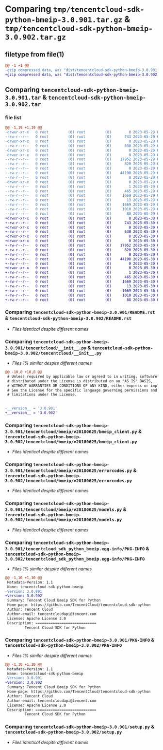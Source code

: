 # Comparing `tmp/tencentcloud-sdk-python-bmeip-3.0.901.tar.gz` & `tmp/tencentcloud-sdk-python-bmeip-3.0.902.tar.gz`

## filetype from file(1)

```diff
@@ -1 +1 @@
-gzip compressed data, was "dist/tencentcloud-sdk-python-bmeip-3.0.901.tar", last modified: Mon May 29 02:20:02 2023, max compression
+gzip compressed data, was "dist/tencentcloud-sdk-python-bmeip-3.0.902.tar", last modified: Tue May 30 00:16:13 2023, max compression
```

## Comparing `tencentcloud-sdk-python-bmeip-3.0.901.tar` & `tencentcloud-sdk-python-bmeip-3.0.902.tar`

### file list

```diff
@@ -1,19 +1,19 @@
-drwxr-xr-x   0 root         (0) root         (0)        0 2023-05-29 02:20:02.000000 tencentcloud-sdk-python-bmeip-3.0.901/
--rw-r--r--   0 root         (0) root         (0)      743 2023-05-29 02:20:02.000000 tencentcloud-sdk-python-bmeip-3.0.901/README.rst
-drwxr-xr-x   0 root         (0) root         (0)        0 2023-05-29 02:20:02.000000 tencentcloud-sdk-python-bmeip-3.0.901/tencentcloud/
--rw-r--r--   0 root         (0) root         (0)      630 2023-05-29 02:20:02.000000 tencentcloud-sdk-python-bmeip-3.0.901/tencentcloud/__init__.py
-drwxr-xr-x   0 root         (0) root         (0)        0 2023-05-29 02:20:02.000000 tencentcloud-sdk-python-bmeip-3.0.901/tencentcloud/bmeip/
-drwxr-xr-x   0 root         (0) root         (0)        0 2023-05-29 02:20:02.000000 tencentcloud-sdk-python-bmeip-3.0.901/tencentcloud/bmeip/v20180625/
--rw-r--r--   0 root         (0) root         (0)    17952 2023-05-29 02:20:02.000000 tencentcloud-sdk-python-bmeip-3.0.901/tencentcloud/bmeip/v20180625/bmeip_client.py
--rw-r--r--   0 root         (0) root         (0)      820 2023-05-29 02:20:02.000000 tencentcloud-sdk-python-bmeip-3.0.901/tencentcloud/bmeip/v20180625/errorcodes.py
--rw-r--r--   0 root         (0) root         (0)        0 2023-05-29 02:20:02.000000 tencentcloud-sdk-python-bmeip-3.0.901/tencentcloud/bmeip/v20180625/__init__.py
--rw-r--r--   0 root         (0) root         (0)    44190 2023-05-29 02:20:02.000000 tencentcloud-sdk-python-bmeip-3.0.901/tencentcloud/bmeip/v20180625/models.py
--rw-r--r--   0 root         (0) root         (0)        0 2023-05-29 02:20:02.000000 tencentcloud-sdk-python-bmeip-3.0.901/tencentcloud/bmeip/__init__.py
-drwxr-xr-x   0 root         (0) root         (0)        0 2023-05-29 02:20:02.000000 tencentcloud-sdk-python-bmeip-3.0.901/tencentcloud_sdk_python_bmeip.egg-info/
--rw-r--r--   0 root         (0) root         (0)        1 2023-05-29 02:20:02.000000 tencentcloud-sdk-python-bmeip-3.0.901/tencentcloud_sdk_python_bmeip.egg-info/dependency_links.txt
--rw-r--r--   0 root         (0) root         (0)      465 2023-05-29 02:20:02.000000 tencentcloud-sdk-python-bmeip-3.0.901/tencentcloud_sdk_python_bmeip.egg-info/SOURCES.txt
--rw-r--r--   0 root         (0) root         (0)     1669 2023-05-29 02:20:02.000000 tencentcloud-sdk-python-bmeip-3.0.901/tencentcloud_sdk_python_bmeip.egg-info/PKG-INFO
--rw-r--r--   0 root         (0) root         (0)       13 2023-05-29 02:20:02.000000 tencentcloud-sdk-python-bmeip-3.0.901/tencentcloud_sdk_python_bmeip.egg-info/top_level.txt
--rw-r--r--   0 root         (0) root         (0)     1669 2023-05-29 02:20:02.000000 tencentcloud-sdk-python-bmeip-3.0.901/PKG-INFO
--rw-r--r--   0 root         (0) root         (0)     1010 2023-05-29 02:20:02.000000 tencentcloud-sdk-python-bmeip-3.0.901/setup.py
--rw-r--r--   0 root         (0) root         (0)       88 2023-05-29 02:20:02.000000 tencentcloud-sdk-python-bmeip-3.0.901/setup.cfg
+drwxr-xr-x   0 root         (0) root         (0)        0 2023-05-30 00:16:13.000000 tencentcloud-sdk-python-bmeip-3.0.902/
+-rw-r--r--   0 root         (0) root         (0)      743 2023-05-30 00:16:13.000000 tencentcloud-sdk-python-bmeip-3.0.902/README.rst
+drwxr-xr-x   0 root         (0) root         (0)        0 2023-05-30 00:16:13.000000 tencentcloud-sdk-python-bmeip-3.0.902/tencentcloud/
+-rw-r--r--   0 root         (0) root         (0)      630 2023-05-30 00:16:13.000000 tencentcloud-sdk-python-bmeip-3.0.902/tencentcloud/__init__.py
+drwxr-xr-x   0 root         (0) root         (0)        0 2023-05-30 00:16:13.000000 tencentcloud-sdk-python-bmeip-3.0.902/tencentcloud/bmeip/
+drwxr-xr-x   0 root         (0) root         (0)        0 2023-05-30 00:16:13.000000 tencentcloud-sdk-python-bmeip-3.0.902/tencentcloud/bmeip/v20180625/
+-rw-r--r--   0 root         (0) root         (0)    17952 2023-05-30 00:16:13.000000 tencentcloud-sdk-python-bmeip-3.0.902/tencentcloud/bmeip/v20180625/bmeip_client.py
+-rw-r--r--   0 root         (0) root         (0)      820 2023-05-30 00:16:13.000000 tencentcloud-sdk-python-bmeip-3.0.902/tencentcloud/bmeip/v20180625/errorcodes.py
+-rw-r--r--   0 root         (0) root         (0)        0 2023-05-30 00:16:13.000000 tencentcloud-sdk-python-bmeip-3.0.902/tencentcloud/bmeip/v20180625/__init__.py
+-rw-r--r--   0 root         (0) root         (0)    44190 2023-05-30 00:16:13.000000 tencentcloud-sdk-python-bmeip-3.0.902/tencentcloud/bmeip/v20180625/models.py
+-rw-r--r--   0 root         (0) root         (0)        0 2023-05-30 00:16:13.000000 tencentcloud-sdk-python-bmeip-3.0.902/tencentcloud/bmeip/__init__.py
+drwxr-xr-x   0 root         (0) root         (0)        0 2023-05-30 00:16:13.000000 tencentcloud-sdk-python-bmeip-3.0.902/tencentcloud_sdk_python_bmeip.egg-info/
+-rw-r--r--   0 root         (0) root         (0)        1 2023-05-30 00:16:13.000000 tencentcloud-sdk-python-bmeip-3.0.902/tencentcloud_sdk_python_bmeip.egg-info/dependency_links.txt
+-rw-r--r--   0 root         (0) root         (0)      465 2023-05-30 00:16:13.000000 tencentcloud-sdk-python-bmeip-3.0.902/tencentcloud_sdk_python_bmeip.egg-info/SOURCES.txt
+-rw-r--r--   0 root         (0) root         (0)     1669 2023-05-30 00:16:13.000000 tencentcloud-sdk-python-bmeip-3.0.902/tencentcloud_sdk_python_bmeip.egg-info/PKG-INFO
+-rw-r--r--   0 root         (0) root         (0)       13 2023-05-30 00:16:13.000000 tencentcloud-sdk-python-bmeip-3.0.902/tencentcloud_sdk_python_bmeip.egg-info/top_level.txt
+-rw-r--r--   0 root         (0) root         (0)     1669 2023-05-30 00:16:13.000000 tencentcloud-sdk-python-bmeip-3.0.902/PKG-INFO
+-rw-r--r--   0 root         (0) root         (0)     1010 2023-05-30 00:16:13.000000 tencentcloud-sdk-python-bmeip-3.0.902/setup.py
+-rw-r--r--   0 root         (0) root         (0)       88 2023-05-30 00:16:13.000000 tencentcloud-sdk-python-bmeip-3.0.902/setup.cfg
```

### Comparing `tencentcloud-sdk-python-bmeip-3.0.901/README.rst` & `tencentcloud-sdk-python-bmeip-3.0.902/README.rst`

 * *Files identical despite different names*

### Comparing `tencentcloud-sdk-python-bmeip-3.0.901/tencentcloud/__init__.py` & `tencentcloud-sdk-python-bmeip-3.0.902/tencentcloud/__init__.py`

 * *Files 1% similar despite different names*

```diff
@@ -10,8 +10,8 @@
 # Unless required by applicable law or agreed to in writing, software
 # distributed under the License is distributed on an "AS IS" BASIS,
 # WITHOUT WARRANTIES OR CONDITIONS OF ANY KIND, either express or implied.
 # See the License for the specific language governing permissions and
 # limitations under the License.
 
 
-__version__ = '3.0.901'
+__version__ = '3.0.902'
```

### Comparing `tencentcloud-sdk-python-bmeip-3.0.901/tencentcloud/bmeip/v20180625/bmeip_client.py` & `tencentcloud-sdk-python-bmeip-3.0.902/tencentcloud/bmeip/v20180625/bmeip_client.py`

 * *Files identical despite different names*

### Comparing `tencentcloud-sdk-python-bmeip-3.0.901/tencentcloud/bmeip/v20180625/errorcodes.py` & `tencentcloud-sdk-python-bmeip-3.0.902/tencentcloud/bmeip/v20180625/errorcodes.py`

 * *Files identical despite different names*

### Comparing `tencentcloud-sdk-python-bmeip-3.0.901/tencentcloud/bmeip/v20180625/models.py` & `tencentcloud-sdk-python-bmeip-3.0.902/tencentcloud/bmeip/v20180625/models.py`

 * *Files identical despite different names*

### Comparing `tencentcloud-sdk-python-bmeip-3.0.901/tencentcloud_sdk_python_bmeip.egg-info/PKG-INFO` & `tencentcloud-sdk-python-bmeip-3.0.902/tencentcloud_sdk_python_bmeip.egg-info/PKG-INFO`

 * *Files 1% similar despite different names*

```diff
@@ -1,10 +1,10 @@
 Metadata-Version: 1.1
 Name: tencentcloud-sdk-python-bmeip
-Version: 3.0.901
+Version: 3.0.902
 Summary: Tencent Cloud Bmeip SDK for Python
 Home-page: https://github.com/TencentCloud/tencentcloud-sdk-python
 Author: Tencent Cloud
 Author-email: tencentcloudapi@tencent.com
 License: Apache License 2.0
 Description: ============================
         Tencent Cloud SDK for Python
```

### Comparing `tencentcloud-sdk-python-bmeip-3.0.901/PKG-INFO` & `tencentcloud-sdk-python-bmeip-3.0.902/PKG-INFO`

 * *Files 1% similar despite different names*

```diff
@@ -1,10 +1,10 @@
 Metadata-Version: 1.1
 Name: tencentcloud-sdk-python-bmeip
-Version: 3.0.901
+Version: 3.0.902
 Summary: Tencent Cloud Bmeip SDK for Python
 Home-page: https://github.com/TencentCloud/tencentcloud-sdk-python
 Author: Tencent Cloud
 Author-email: tencentcloudapi@tencent.com
 License: Apache License 2.0
 Description: ============================
         Tencent Cloud SDK for Python
```

### Comparing `tencentcloud-sdk-python-bmeip-3.0.901/setup.py` & `tencentcloud-sdk-python-bmeip-3.0.902/setup.py`

 * *Files identical despite different names*

